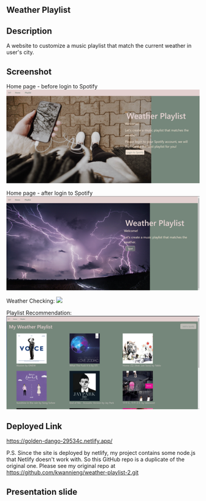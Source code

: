 ## Weather Playlist

## Description 
A website to customize a music playlist that match the current weather in user's city.

## Screenshot

Home page - before login to Spotify
<img src="/src/assets/images/homepage.png"/>

Home page - after login to Spotify
<img src="/src/assets/images/homepage2.png"/>

Weather Checking: 
<img src="/src/assets/images/weather.png"/>


Playlist Recommendation:
<img src="/src/assets/images/playlist.png"/>


## Deployed Link
https://golden-dango-29534c.netlify.app/

P.S. Since the site is deployed by netlify, my project contains some node.js that Netlify doesn't work with. So this GitHub repo is a duplicate of the original one. Please see my original repo at 
https://github.com/kwannieng/weather-playlist-2.git

## Presentation slide
